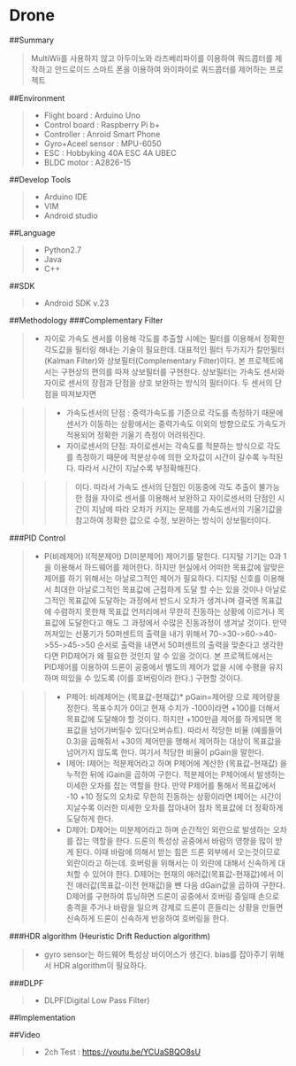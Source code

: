 # Drone

##Summary
>MultiWii를 사용하지 않고 아두이노와 라즈베리파이를 이용하여 쿼드콥터를 제작하고 안드로이드 스마트 폰을 이용하여 와이파이로 쿼드콥터를 제어하는 프로젝트

##Environment
>* Flight board : Arduino Uno
>* Control board : Raspberry Pi b+
>* Controller : Anroid Smart Phone
>* Gyro+Aceel sensor : MPU-6050
>* ESC : Hobbyking 40A ESC 4A UBEC
>* BLDC motor : A2826-15

##Develop Tools
>* Arduino IDE
>* VIM
>* Android studio

##Language
>* Python2.7
>* Java
>* C++

##SDK
>* Android SDK v.23

##Methodology
###Complementary Filter
>* 자이로 가속도 센서를 이용해 각도를 추출할 시에는 필터를 이용해서 정확한 각도값을 필터링 해내는 기술이 필요한데. 대표적인 필터 두가지가 칼만필터(Kalman Filter)와 상보필터(Complementary Filter)이다. 본 프로젝트에서는 구현상의 편의를 따져 상보필터를 구현한다. 상보필터는 가속도 센서와 자이로 센서의 장점과 단점을 상호 보완하는 방식의 필터이다. 두 센서의 단점을 따져보자면

>>* 가속도센서의 단점 : 중력가속도를 기준으로 각도를 측정하기 때문에 센서가 이동하는 상황에서는 중력가속도 이외의 방향으로도 가속도가 적용되어 정확한 기울기 측정이 어려워진다.
>>* 자이로센서의 단점: 자이로센서는 각속도를 적분하는 방식으로 각도를 측정하기 때문에 적분상수에 의한 오차값이 시간이 갈수록 누적된다. 따라서 시간이 지날수록 부정확해진다.

>>>이다. 따라서 가속도 센서의 단점인 이동중에 각도 추출이 불가능 한 점을 자이로 센서를 이용해서 보완하고 자이로센서의 단점인 시간이 지남에 따라 오차가 커지는 문제를 가속도센서의 기울기값을 참고하여 정확한 값으로 수정, 보완하는 방식이 상보필터이다.

###PID Control
>* P(비례제어) I(적분제어) D(미분제어) 제어기를 말한다. 디지털 기기는 0과 1을 이용해서 하드웨어를 제어한다. 하지만 현실에서 어떠한 목표값에 알맞은 제어를 하기 위해서는 아날로그적인 제어가 필요하다. 디지털 신호를 이용해서 최대한 아날로그적인 목표값에 근접하게 도달 할 수는 있을 것이나 아날로그적인 목표값에 도달하는 과정에서 반드시 오차가 생겨나며 결국엔 목표값에 수렴하지 못한채 목표값 언저리에서 무한히 진동하는 상황에 이르거나 목표값에 도달한다고 해도 그 과정에서 수많은 진동과정이 생겨날 것이다. 만약 꺼져있는 선풍기가 50퍼센트의 출력을 내기 위해서 70->30->60->40->55->45->50 순서로 출력을 내면서 50퍼센트의 출력을 맞춘다고 생각한다면 PID제어가 왜 필요한 것인지 알 수 있을 것이다. 본 프로젝트에서는 PID제어를 이용하여 드론이 공중에서 별도의 제어가 없을 시에 수평을 유지하며 떠있을 수 있도록 (이를 호버링이라 한다.) 구현할 것이다.

>>* P제어: 비례제어는 (목표값-현재값)* pGain=제어량 으로 제어량을 정한다. 목표수치가 0이고 현재 수치가 -100이라면 +100를 더해서 목표값에 도달해야 할 것이다. 하지만 +100만큼 제어를 하게되면 목표값을 넘어가버릴수 있다(오버슈트). 따라서 적당한 비율 (예를들어 0.3)을 곱해줘서 +30의 제어만을 행해서 제어하는 대상이 목표값을 넘어가지 않도록 한다. 여기서 적당한 비율이 pGain을 말한다.
>>* I제어: I제어는 적분제어라고 하며 P제어에 계산한 (목표값-현재값) 을 누적한 뒤에 iGain을 곱하여 구한다. 적분제어는 P제어에서 발생하는 미세한 오차를 잡는 역할을 한다. 만약 P제어를 통해서 목표값에서 -10 +10 정도의 오차로 무한히 진동하는 상황이라면 I제어는 시간이 지날수록 이러한 미세한 오차를 잡아내어 점차 목표값에 더 정확하게 도달하게 한다.
>>* D제어: D제어는 미분제어라고 하며 순간적인 외란으로 발생하는 오차를 잡는 역할을 한다. 드론의 특성상 공중에서 바람의 영향을 많이 받게 된다. 이때 바람에 의해서 받는 힘은 드론 외부에서 오는것이므로 외란이라고 하는데. 호버링을 위해서는 이 외란에 대해서 신속하게 대처할 수 있어야 한다. D제어는 현재의 애러값(목표값-현재값)에서 이전 애러값(목표값-이전 현재값)을 뺸 다음 dGain값을 곱하여 구한다. D제어를 구현하여 튜닝하면 드론이 공중에서 호버링 중일때 손으로 충격을 주거나 바람을 일으켜 강제로 드론이 흔들리는 상황을 만들면 신속하게 드론이 신속하게 반응하여 호버링을 한다.

###HDR algorithm (Heuristic Drift Reduction algorithm)
>* gyro sensor는 하드웨어 특성상 바이어스가 생긴다. bias를 잡아주기 위해서 HDR algorithm이 필요하다. 

###DLPF
>* DLPF(Digital Low Pass Filter)

##Implementation

##Video
>* 2ch Test : https://youtu.be/YCUaSBQO8sU
